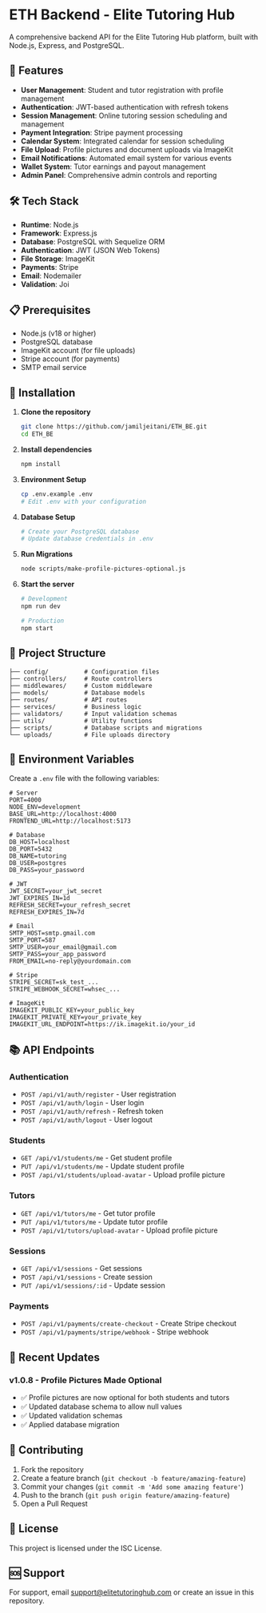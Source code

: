 # ETH Backend - Elite Tutoring Hub

A comprehensive backend API for the Elite Tutoring Hub platform, built with Node.js, Express, and PostgreSQL.

## 🚀 Features

- **User Management**: Student and tutor registration with profile management
- **Authentication**: JWT-based authentication with refresh tokens
- **Session Management**: Online tutoring session scheduling and management
- **Payment Integration**: Stripe payment processing
- **Calendar System**: Integrated calendar for session scheduling
- **File Upload**: Profile pictures and document uploads via ImageKit
- **Email Notifications**: Automated email system for various events
- **Wallet System**: Tutor earnings and payout management
- **Admin Panel**: Comprehensive admin controls and reporting

## 🛠️ Tech Stack

- **Runtime**: Node.js
- **Framework**: Express.js
- **Database**: PostgreSQL with Sequelize ORM
- **Authentication**: JWT (JSON Web Tokens)
- **File Storage**: ImageKit
- **Payments**: Stripe
- **Email**: Nodemailer
- **Validation**: Joi

## 📋 Prerequisites

- Node.js (v18 or higher)
- PostgreSQL database
- ImageKit account (for file uploads)
- Stripe account (for payments)
- SMTP email service

## 🚀 Installation

1. **Clone the repository**
   ```bash
   git clone https://github.com/jamiljeitani/ETH_BE.git
   cd ETH_BE
   ```

2. **Install dependencies**
   ```bash
   npm install
   ```

3. **Environment Setup**
   ```bash
   cp .env.example .env
   # Edit .env with your configuration
   ```

4. **Database Setup**
   ```bash
   # Create your PostgreSQL database
   # Update database credentials in .env
   ```

5. **Run Migrations**
   ```bash
   node scripts/make-profile-pictures-optional.js
   ```

6. **Start the server**
   ```bash
   # Development
   npm run dev
   
   # Production
   npm start
   ```

## 📁 Project Structure

```
├── config/          # Configuration files
├── controllers/     # Route controllers
├── middlewares/     # Custom middleware
├── models/          # Database models
├── routes/          # API routes
├── services/        # Business logic
├── validators/      # Input validation schemas
├── utils/           # Utility functions
├── scripts/         # Database scripts and migrations
└── uploads/         # File uploads directory
```

## 🔧 Environment Variables

Create a `.env` file with the following variables:

```env
# Server
PORT=4000
NODE_ENV=development
BASE_URL=http://localhost:4000
FRONTEND_URL=http://localhost:5173

# Database
DB_HOST=localhost
DB_PORT=5432
DB_NAME=tutoring
DB_USER=postgres
DB_PASS=your_password

# JWT
JWT_SECRET=your_jwt_secret
JWT_EXPIRES_IN=1d
REFRESH_SECRET=your_refresh_secret
REFRESH_EXPIRES_IN=7d

# Email
SMTP_HOST=smtp.gmail.com
SMTP_PORT=587
SMTP_USER=your_email@gmail.com
SMTP_PASS=your_app_password
FROM_EMAIL=no-reply@yourdomain.com

# Stripe
STRIPE_SECRET=sk_test_...
STRIPE_WEBHOOK_SECRET=whsec_...

# ImageKit
IMAGEKIT_PUBLIC_KEY=your_public_key
IMAGEKIT_PRIVATE_KEY=your_private_key
IMAGEKIT_URL_ENDPOINT=https://ik.imagekit.io/your_id
```

## 📚 API Endpoints

### Authentication
- `POST /api/v1/auth/register` - User registration
- `POST /api/v1/auth/login` - User login
- `POST /api/v1/auth/refresh` - Refresh token
- `POST /api/v1/auth/logout` - User logout

### Students
- `GET /api/v1/students/me` - Get student profile
- `PUT /api/v1/students/me` - Update student profile
- `POST /api/v1/students/upload-avatar` - Upload profile picture

### Tutors
- `GET /api/v1/tutors/me` - Get tutor profile
- `PUT /api/v1/tutors/me` - Update tutor profile
- `POST /api/v1/tutors/upload-avatar` - Upload profile picture

### Sessions
- `GET /api/v1/sessions` - Get sessions
- `POST /api/v1/sessions` - Create session
- `PUT /api/v1/sessions/:id` - Update session

### Payments
- `POST /api/v1/payments/create-checkout` - Create Stripe checkout
- `POST /api/v1/payments/stripe/webhook` - Stripe webhook

## 🔄 Recent Updates

### v1.0.8 - Profile Pictures Made Optional
- ✅ Profile pictures are now optional for both students and tutors
- ✅ Updated database schema to allow null values
- ✅ Updated validation schemas
- ✅ Applied database migration

## 🤝 Contributing

1. Fork the repository
2. Create a feature branch (`git checkout -b feature/amazing-feature`)
3. Commit your changes (`git commit -m 'Add some amazing feature'`)
4. Push to the branch (`git push origin feature/amazing-feature`)
5. Open a Pull Request

## 📄 License

This project is licensed under the ISC License.

## 🆘 Support

For support, email support@elitetutoringhub.com or create an issue in this repository.
